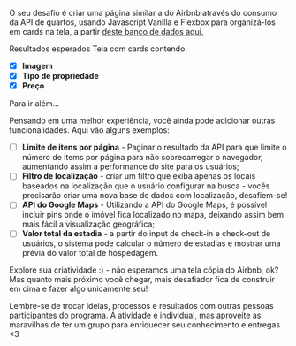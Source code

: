 O seu desafio é criar uma página similar a do Airbnb através do consumo da API de quartos, usando Javascript Vanilla e Flexbox para organizá-los em cards na tela, a partir [deste banco de dados  aqui.](https://api.sheety.co/30b6e400-9023-4a15-8e6c-16aa4e3b1e72)

Resultados esperados
Tela com cards contendo:

- [x] **Imagem**
- [x] **Tipo de propriedade**
- [x] **Preço**

Para ir além...

Pensando em uma melhor experiência, você ainda pode adicionar outras funcionalidades. Aqui vão alguns exemplos:

- [ ] **Limite de itens por página** - Paginar o resultado da API para que limite o número de items por página para não sobrecarregar o navegador, aumentando assim a performance do site para os usuários;
- [ ] **Filtro de localização** - criar um filtro que exiba apenas os locais baseados na localização que o usuário configurar na busca - vocês precisarão criar uma nova base de dados com localização, desafiem-se!
- [ ] **API do Google Maps** - Utilizando a API do Google Maps, é possível incluir pins onde o imóvel fica localizado no mapa, deixando assim bem mais fácil a visualização geográfica;
- [ ] **Valor total da estadia** - a partir do input de check-in e check-out de usuários, o sistema pode calcular o número de estadias e mostrar uma prévia do valor total de hospedagem.

Explore sua criatividade :) - não esperamos uma tela cópia do Airbnb, ok? Mas quanto mais próximo você chegar, mais desafiador fica de construir em cima e fazer algo unicamente seu!

Lembre-se de trocar ideias, processos e resultados com outras pessoas participantes do programa.
A atividade é individual, mas aproveite as maravilhas de ter um grupo para enriquecer seu conhecimento e entregas <3
